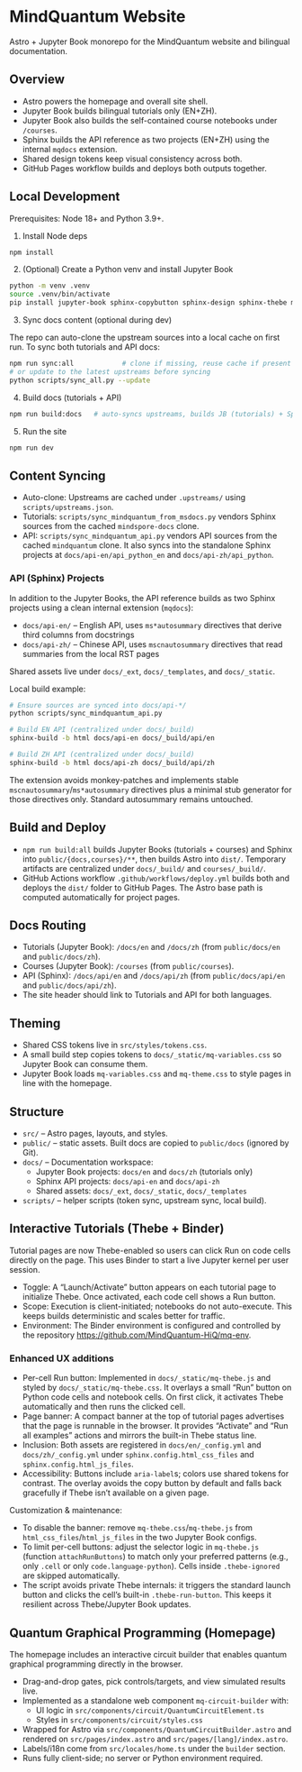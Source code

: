 # MindQuantum Website

Astro + Jupyter Book monorepo for the MindQuantum website and bilingual documentation.

## Overview

- Astro powers the homepage and overall site shell.
- Jupyter Book builds bilingual tutorials only (EN+ZH).
- Jupyter Book also builds the self-contained course notebooks under `/courses`.
- Sphinx builds the API reference as two projects (EN+ZH) using the internal `mqdocs` extension.
- Shared design tokens keep visual consistency across both.
- GitHub Pages workflow builds and deploys both outputs together.

## Local Development

Prerequisites: Node 18+ and Python 3.9+.

1) Install Node deps

```bash
npm install
```

2) (Optional) Create a Python venv and install Jupyter Book

```bash
python -m venv .venv
source .venv/bin/activate
pip install jupyter-book sphinx-copybutton sphinx-design sphinx-thebe mindspore mindquantum
```

3) Sync docs content (optional during dev)

The repo can auto-clone the upstream sources into a local cache on first run. To sync both tutorials and API docs:

```bash
npm run sync:all            # clone if missing, reuse cache if present
# or update to the latest upstreams before syncing
python scripts/sync_all.py --update
```

4) Build docs (tutorials + API)

```bash
npm run build:docs   # auto-syncs upstreams, builds JB (tutorials) + Sphinx (API)
```

5) Run the site

```bash
npm run dev
```

## Content Syncing

- Auto-clone: Upstreams are cached under `.upstreams/` using `scripts/upstreams.json`.
- Tutorials: `scripts/sync_mindquantum_from_msdocs.py` vendors Sphinx sources from the cached `mindspore-docs` clone.
- API: `scripts/sync_mindquantum_api.py` vendors API sources from the cached `mindquantum` clone. It also syncs into the standalone Sphinx projects at `docs/api-en/api_python_en` and `docs/api-zh/api_python`.

### API (Sphinx) Projects

In addition to the Jupyter Books, the API reference builds as two Sphinx projects using a clean internal extension (`mqdocs`):

- `docs/api-en/` – English API, uses `ms*autosummary` directives that derive third columns from docstrings
- `docs/api-zh/` – Chinese API, uses `mscnautosummary` directives that read summaries from the local RST pages

Shared assets live under `docs/_ext`, `docs/_templates`, and `docs/_static`.

Local build example:

```bash
# Ensure sources are synced into docs/api-*/
python scripts/sync_mindquantum_api.py

# Build EN API (centralized under docs/_build)
sphinx-build -b html docs/api-en docs/_build/api/en

# Build ZH API (centralized under docs/_build)
sphinx-build -b html docs/api-zh docs/_build/api/zh
```

The extension avoids monkey-patches and implements stable `mscnautosummary`/`ms*autosummary` directives plus a minimal stub generator for those directives only. Standard autosummary remains untouched.

## Build and Deploy

- `npm run build:all` builds Jupyter Books (tutorials + courses) and Sphinx into `public/{docs,courses}/**`, then builds Astro into `dist/`. Temporary artifacts are centralized under `docs/_build/` and `courses/_build/`.
- GitHub Actions workflow `.github/workflows/deploy.yml` builds both and deploys the `dist/` folder to GitHub Pages. The Astro base path is computed automatically for project pages.

## Docs Routing

- Tutorials (Jupyter Book): `/docs/en` and `/docs/zh` (from `public/docs/en` and `public/docs/zh`).
- Courses (Jupyter Book): `/courses` (from `public/courses`).
- API (Sphinx): `/docs/api/en` and `/docs/api/zh` (from `public/docs/api/en` and `public/docs/api/zh`).
- The site header should link to Tutorials and API for both languages.

## Theming

- Shared CSS tokens live in `src/styles/tokens.css`.
- A small build step copies tokens to `docs/_static/mq-variables.css` so Jupyter Book can consume them.
- Jupyter Book loads `mq-variables.css` and `mq-theme.css` to style pages in line with the homepage.

## Structure

- `src/` – Astro pages, layouts, and styles.
- `public/` – static assets. Built docs are copied to `public/docs` (ignored by Git).
- `docs/` – Documentation workspace:
  - Jupyter Book projects: `docs/en` and `docs/zh` (tutorials only)
  - Sphinx API projects: `docs/api-en` and `docs/api-zh`
  - Shared assets: `docs/_ext`, `docs/_static`, `docs/_templates`
- `scripts/` – helper scripts (token sync, upstream sync, local build).

## Interactive Tutorials (Thebe + Binder)

Tutorial pages are now Thebe-enabled so users can click Run on code cells directly on the page. This uses Binder to start a live Jupyter kernel per user session.

- Toggle: A “Launch/Activate” button appears on each tutorial page to initialize Thebe. Once activated, each code cell shows a Run button.
- Scope: Execution is client-initiated; notebooks do not auto-execute. This keeps builds deterministic and scales better for traffic.
- Environment: The Binder environment is configured and controlled by the repository https://github.com/MindQuantum-HiQ/mq-env.


### Enhanced UX additions

- Per-cell Run button: Implemented in `docs/_static/mq-thebe.js` and styled by `docs/_static/mq-thebe.css`. It overlays a small “Run” button on Python code cells and notebook cells. On first click, it activates Thebe automatically and then runs the clicked cell.
- Page banner: A compact banner at the top of tutorial pages advertises that the page is runnable in the browser. It provides “Activate” and “Run all examples” actions and mirrors the built-in Thebe status line.
- Inclusion: Both assets are registered in `docs/en/_config.yml` and `docs/zh/_config.yml` under `sphinx.config.html_css_files` and `sphinx.config.html_js_files`.
- Accessibility: Buttons include `aria-label`s; colors use shared tokens for contrast. The overlay avoids the copy button by default and falls back gracefully if Thebe isn’t available on a given page.

Customization & maintenance:
- To disable the banner: remove `mq-thebe.css`/`mq-thebe.js` from `html_css_files`/`html_js_files` in the two Jupyter Book configs.
- To limit per-cell buttons: adjust the selector logic in `mq-thebe.js` (function `attachRunButtons`) to match only your preferred patterns (e.g., only `.cell` or only `code.language-python`). Cells inside `.thebe-ignored` are skipped automatically.
- The script avoids private Thebe internals: it triggers the standard launch button and clicks the cell’s built-in `.thebe-run-button`. This keeps it resilient across Thebe/Jupyter Book updates.

## Quantum Graphical Programming (Homepage)

The homepage includes an interactive circuit builder that enables quantum graphical programming directly in the browser.

- Drag-and-drop gates, pick controls/targets, and view simulated results live.
- Implemented as a standalone web component `mq-circuit-builder` with:
  - UI logic in `src/components/circuit/QuantumCircuitElement.ts`
  - Styles in `src/components/circuit/styles.css`
- Wrapped for Astro via `src/components/QuantumCircuitBuilder.astro` and rendered on
  `src/pages/index.astro` and `src/pages/[lang]/index.astro`.
- Labels/i18n come from `src/locales/home.ts` under the `builder` section.
- Runs fully client-side; no server or Python environment required.
